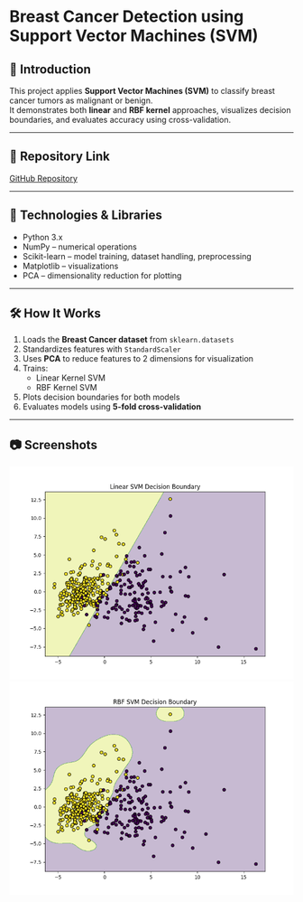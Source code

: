 # Breast Cancer Detection using Support Vector Machines (SVM)

## 📖 Introduction
This project applies **Support Vector Machines (SVM)** to classify breast cancer tumors as malignant or benign.  
It demonstrates both **linear** and **RBF kernel** approaches, visualizes decision boundaries, and evaluates accuracy using cross-validation.  

---

## 🔗 Repository Link
[GitHub Repository](https://github.com/sudhatanmai/svm-classification-breast-cancer/tree/main)

---

## 🧰 Technologies & Libraries
- Python 3.x
- NumPy – numerical operations
- Scikit-learn – model training, dataset handling, preprocessing
- Matplotlib – visualizations
- PCA – dimensionality reduction for plotting

---

## 🛠 How It Works
1. Loads the **Breast Cancer dataset** from `sklearn.datasets`
2. Standardizes features with `StandardScaler`
3. Uses **PCA** to reduce features to 2 dimensions for visualization
4. Trains:
   - Linear Kernel SVM
   - RBF Kernel SVM
5. Plots decision boundaries for both models
6. Evaluates models using **5-fold cross-validation**

---

## 📷 Screenshots
![Linear SVM Decision Boundary](linear_svm_plot.png)
![RBF SVM Decision Boundary](rbf_svm_plot.png)

